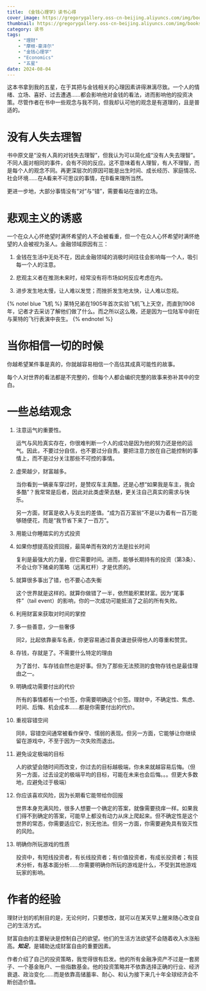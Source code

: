 ```yaml
---
title: 《金钱心理学》读书心得
cover_image: https://gregorygallery.oss-cn-beijing.aliyuncs.com/img/books.jpeg
thumbnail: https://gregorygallery.oss-cn-beijing.aliyuncs.com/img/books.jpeg
category: 读书
tags: 
    - "理财"
    - "摩根-豪泽尔"
    - "金钱心理学"
    - "Economics"
    - "五星"
date: 2024-08-04
---
```


这本书拿到我的五星，在于其把与金钱相关的心理因素讲得淋漓尽致。一个人的情绪、立场、喜好、过去遭遇……都会影响他对金钱的看法，进而影响他的投资决策。尽管作者在书中一些观念与我不同，但我却认可他的观念是有道理的，且是普适的。

# 没有人失去理智

书中原文是“没有人真的对钱失去理智”，但我认为可以简化成“没有人失去理智”。不同人面对相同的事件，会有不同的反应。这不意味着有人理智，有人不理智，而是每个人的观念不同。再更深层次的原因可能是出生时间、成长经历、家庭情况、社会环境……在A看来不可思议的事情，在B看来理所当然。

更进一步地，大部分事情没有“对”与“错”，需要看站在谁的立场。

# 悲观主义的诱惑

一个在众人心怀绝望时满怀希望的人不会被看重，但一个在众人心怀希望时满怀绝望的人会被视为圣人。金融领域原因有三：

1. 金钱在生活中无处不在，因此金融领域的消极时间往往会影响每一个人，吸引每一个人的注意。

2. 悲观主义者在推测未来时，经常没有将市场如何反应考虑在内。

3. 进步发生地太慢，让人难以发觉；而挫折发生地太快，让人难以忽视。

{% notel blue 飞机 %}
莱特兄弟在1905年首次实验飞机飞上天空，而直到1908年，记者才去采访了解他们做了什么。而之所以这么晚，还是因为一位陆军中尉在与莱特的飞行表演中丧生。
{% endnotel %}

# 当你相信一切的时候

你越希望某件事是真的，你就越容易相信一个高估其成真可能性的故事。

每个人对世界的看法都是不完整的，但每个人都会编织完整的故事来弥补其中的空白。



# 一些总结观念

1. 注意运气的重要性。

    运气与风险真实存在，你很难判断一个人的成功是因为他的努力还是他的运气。因此，不要过分自信，也不要过分自责。要把注意力放在自己能控制的事情上，而不是过分关注那些不可控的事情。

2. 虚荣越少，财富越多。

    当你看到一辆豪车穿过时，是赞叹车主真酷，还是心想“如果我是车主，我会多酷”？我常常是后者，因此对此类虚荣去魅，更关注自己真实的需求与快乐。
    
    另一方面，财富是收入与支出的差值。“成为百万富翁”不是以为着有一百万能够随便花，而是“我节省下来了一百万”。

3. 用能让你睡踏实的方式投资

4. 如果你想提高投资回报，最简单而有效的方法是拉长时间

    复利是最强大的力量，但它需要时间。进而，能够长期持有的投资（第3条）、不会让你下赌桌的策略（远离杠杆）才是优质的。

5. 就算很多事出了错，也不要心态失衡

    这个世界就是这样的。就算你做错了一半，依然能积累财富。因为“尾事件”（tail event）的影响，你的一次成功可能抵消了之前的所有失败。

6. 利用财富来获取对时间的掌控

7. 多一些善意，少一些奢侈

    同2，比起依靠豪车名表，你更容易通过善良谦逊获得他人的尊重和赞赏。

8. 存钱，存就是了。不需要什么特定的理由

    为了首付、车存钱自然也是好事。但为了那些无法预测的食物存钱也是最佳理由之一。

9. 明确成功需要付出的代价

    所有的事情都有一个价签，你需要明确这个价签。理财中，不确定性、焦虑、时间、后悔、机会成本……都是你需要付出的代价。

10. 重视容错空间

    同8，容错空间通常被看作保守、懦弱的表现。但另一方面，它能够让你继续留在游戏中，不至于因为一次失败而退出。

11. 避免设定极端的目标

    人的欲望会随时间而改变，你过去的目标越极端，你未来就越容易后悔。（但另一方面，过去设定的极端平均的目标，可能在未来也会后悔。。。但更大多数地，应避免过于极端）

12. 你应该喜欢风险，因为长期看它能带给你回报

    世界本身充满风险，很多人想要一个确定的答案，就像需要挠痒一样。如果我们得不到确定的答案，可能早上都没有动力从床上爬起来。但不确定性是这个世界的常态，你需要适应它，别无他法。但另一方面，你需要避免具有毁灭性的风险。

13. 明确你所玩游戏的性质

    投资中，有短线投资者，有长线投资者；有价值投资者，有成长投资者；有技术分析，有基本面分析……你需要明确你所玩的游戏是什么，不受到其他游戏玩家的影响。

# 作者的经验

理财计划的机制目的是，无论何时，只要想改，就可以在某天早上醒来随心改变自己的生活方式。

财富自由的主要秘诀是控制自己的欲望。他们的生活方法欲望不会随着收入水涨船高。***知足***，是辅助达成财富自由的重要因素。

作者介绍了自己的投资策略，我觉得很有启发。他的所有金融净资产不过是一套房子、一个基金账户、一些指数基金。他的投资策略并不依靠选择正确的行业、经济衰退、政治变化……而是依靠高储蓄率、耐心、和认为接下来几十年全球经济会不断创造价值。
